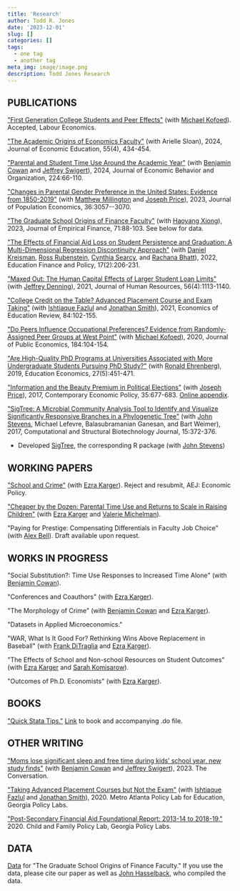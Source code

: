 ```yaml
---
title: 'Research'
author: Todd R. Jones
date: '2023-12-01'
slug: []
categories: []
tags:
  - one tag
  - another tag
meta_img: image/image.png
description: Todd Jones Research
---
```



## PUBLICATIONS
["First Generation College Students and Peer Effects"](https://docs.iza.org/dp16198.pdf) (with [Michael Kofoed](https://sites.google.com/site/michaelkofoed1/)). Accepted, Labour Economics.

["The Academic Origins of Economics Faculty"](/papers/PhD_Origins_most_recent.pdf) (with Arielle Sloan), 2024, Journal of Economic Education, 55(4), 434-454.

["Parental and Student Time Use Around the Academic Year"](https://www.sciencedirect.com/science/article/pii/S0167268124001598) (with [Benjamin Cowan](https://people.ses.wsu.edu/cowan/) and [Jeffrey Swigert](https://jeffswigert.com/)), 2024, Journal of Economic Behavior and Organization, 224:66-110.

["Changes in Parental Gender Preference in the United States: Evidence from 1850-2019"](https://link.springer.com/article/10.1007/s00148-023-00957-x) (with [Matthew Millington](https://sites.google.com/view/matthewmillington) and [Joseph Price](https://economics.byu.edu/directory/joseph-p-price)), 2023, Journal of Population Economics, 36:3057--3070.

["The Graduate School Origins of Finance Faculty"](https://www.sciencedirect.com/science/article/pii/S0927539823000099) (with [Haoyang Xiong](https://www.haoyangxiong.com/home)), 2023, Journal of Empirical Finance, 71:88-103. See below for data.

["The Effects of Financial Aid Loss on Student Persistence and Graduation: A Multi-Dimensional Regression Discontinuity Approach"](https://direct.mit.edu/edfp/article/doi/10.1162/edfp_a_00337/97143/The-Effects-of-Financial-Aid-Loss-on-Persistence) (with [Daniel Kreisman](http://www.dkreisman.com/), [Ross Rubenstein](https://aysps.gsu.edu/profile/ross-rubenstein/), [Cynthia Searcy](https://aysps.gsu.edu/profile/cynthia-searcy/), and [Rachana Bhatt](https://www.usg.edu/cassie/about/staff_members)), 2022, Education Finance and Policy, 17(2):206-231.

["Maxed Out: The Human Capital Effects of Larger Student Loan Limits"](http://jhr.uwpress.org/content/56/4/1113.short) (with [Jeffrey Denning](https://www.jeffdenning.com/)), 2021, Journal of Human Resources, 56(4):1113-1140. 

["College Credit on the Table? Advanced Placement Course and Exam Taking"](https://www.sciencedirect.com/science/article/pii/S0272775721000741) (with [Ishtiaque Fazlul](https://sites.google.com/view/ishtiaquefazlul/home) and [Jonathan Smith](https://sites.google.com/site/jonathansmithphd/)), 2021, Economics of Education Review, 84:102-155.

["Do Peers Influence Occupational Preferences? Evidence from Randomly-Assigned Peer Groups at West Point"](https://www.sciencedirect.com/science/article/pii/S0047272720300189) (with [Michael Kofoed](https://sites.google.com/site/michaelkofoed1/)), 2020, Journal of Public Economics, 184:104-154.

["Are High-Quality PhD Programs at Universities Associated with More Undergraduate Students Pursuing PhD Study?"](https://www.tandfonline.com/doi/abs/10.1080/09645292.2019.1623177?journalCode=cede20) (with [Ronald Ehrenberg](https://courses.cit.cornell.edu/rge2/)), 2019, Education Economics, 27(5):451-471.

["Information and the Beauty Premium in Political Elections"](https://onlinelibrary.wiley.com/doi/full/10.1111/coep.12231) (with [Joseph Price](https://economics.byu.edu/directory/joseph-p-price)), 2017, Contemporary Economic Policy, 35:677-683. [Online appendix](https://drive.google.com/file/d/1p8kOpgpwr66KZxTLf5nLwCrYlhstwhDR/view).

["SigTree: A Microbial Community Analysis Tool to Identify and Visualize Significantly Responsive Branches in a Phylogenetic Tree"](https://www.sciencedirect.com/science/article/pii/S2001037017300132) (with [John Stevens](https://math.usu.edu/jrstevens/), Michael Lefevre, Balasubramanian Ganesan, and Bart Weimer), 2017, Computational and Structural Biotechnology Journal, 15:372-376. 
* Developed [SigTree](https://cran.r-project.org/web/packages/SigTree/index.html), the corresponding R package (with [John Stevens](https://math.usu.edu/jrstevens/)) 

## WORKING PAPERS 

["School and Crime"](/papers/School_Crime_most_recent.pdf) (with [Ezra Karger](https://ezrakarger.com/)). Reject and resubmit, AEJ: Economic Policy.

["Cheaper by the Dozen: Parental Time Use and Returns to Scale in Raising Children"](/papers/Cheaper_by_the_Dozen_most_recent.pdf) (with [Ezra Karger](https://ezrakarger.com/) and [Valerie Michelman](https://sites.google.com/view/valeriemichelman)).

"Paying for Prestige: Compensating Differentials in Faculty Job Choice" (with [Alex Bell](https://alexbell.net/)). Draft available upon request.

## WORKS IN PROGRESS

"Social Substitution?: Time Use Responses to Increased Time Alone" (with [Benjamin Cowan](https://people.ses.wsu.edu/cowan/)).

"Conferences and Coauthors" (with [Ezra Karger](https://ezrakarger.com/)).

"The Morphology of Crime" (with [Benjamin Cowan](https://people.ses.wsu.edu/cowan/) and [Ezra Karger](https://ezrakarger.com/)).

"Datasets in Applied Microeconomics."

"WAR, What Is It Good For? Rethinking Wins Above Replacement in Baseball" (with [Frank DiTraglia](https://ditraglia.com/) and [Ezra Karger](https://ezrakarger.com/)).

"The Effects of School and Non-school Resources on Student Outcomes" (with [Ezra Karger](https://ezrakarger.com/) and [Sarah Komisarow](https://sites.google.com/site/sarahkomisarow/)).

"Outcomes of Ph.D. Economists" (with [Ezra Karger](https://ezrakarger.com/)).

## BOOKS

["Quick Stata Tips."](https://www.toddrjones.com/quickstatatips/) [Link](https://www.toddrjones.com/quickstatatips/) to book and accompanying .do file.

## OTHER WRITING
["Moms lose significant sleep and free time during kids’ school year, new study finds"](https://theconversation.com/moms-lose-significant-sleep-and-free-time-during-kids-school-year-new-study-finds-205273) (with [Benjamin Cowan](https://people.ses.wsu.edu/cowan/) and [Jeffrey Swigert](https://jeffswigert.com/)), 2023. The Conversation.

["Taking Advanced Placement Courses but Not the Exam"](https://gpl.gsu.edu/publications/ap-exam-taking/) (with [Ishtiaque Fazlul](https://sites.google.com/view/ishtiaquefazlul/home) and [Jonathan Smith](https://sites.google.com/site/jonathansmithphd/)), 2020. Metro Atlanta Policy Lab for Education, Georgia Policy Labs. 

["Post-Secondary Financial Aid Foundational Report: 2013-14 to 2018-19,"](https://gpl.gsu.edu/publications/post-secondary-financial-aid/) 2020. Child and Family Policy Lab, Georgia Policy Labs.

## DATA

[Data](/data/finance_origins_data.csv) for "The Graduate School Origins of Finance Faculty." If you use the data, please cite our paper as well as [John Hasselback](http://www.jrhasselback.com/FacDir.html), who compiled the data.

